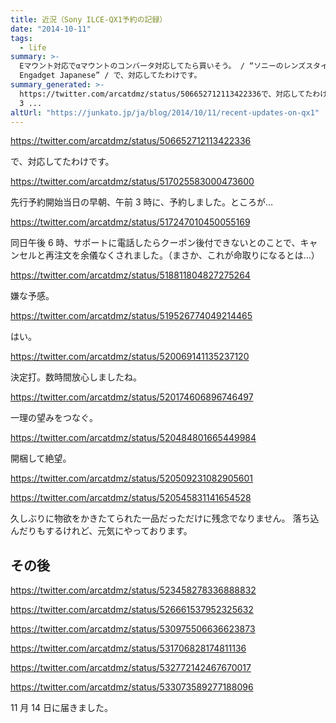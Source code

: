 ```yaml
---
title: 近況（Sony ILCE-QX1予約の記録）
date: "2014-10-11"
tags:
  - life
summary: >-
  Eマウント対応でαマウントのコンバータ対応してたら買いそう。 / “ソニーのレンズスタイルカメラにEマウント対応の『QX1』？中国でフライング掲載 -
  Engadget Japanese” / で、対応してたわけです。
summary_generated: >-
  https://twitter.com/arcatdmz/status/506652712113422336で、対応してたわけです。https://twitter.com/arcatdmz/status/517025583000473600先行予約開始当日の早朝、午前
  3 ...
altUrl: "https://junkato.jp/ja/blog/2014/10/11/recent-updates-on-qx1"
---
```


https://twitter.com/arcatdmz/status/506652712113422336

で、対応してたわけです。

https://twitter.com/arcatdmz/status/517025583000473600

先行予約開始当日の早朝、午前 3 時に、予約しました。ところが…

https://twitter.com/arcatdmz/status/517247010450055169

同日午後 6 時、サポートに電話したらクーポン後付できないとのことで、キャンセルと再注文を余儀なくされました。（まさか、これが命取りになるとは…）

https://twitter.com/arcatdmz/status/518811804827275264

嫌な予感。

https://twitter.com/arcatdmz/status/519526774049214465

はい。

https://twitter.com/arcatdmz/status/520069141135237120

決定打。数時間放心しましたね。

https://twitter.com/arcatdmz/status/520174606896746497

一理の望みをつなぐ。

https://twitter.com/arcatdmz/status/520484801665449984

開梱して絶望。

https://twitter.com/arcatdmz/status/520509231082905601

https://twitter.com/arcatdmz/status/520545831141654528

久しぶりに物欲をかきたてられた一品だっただけに残念でなりません。 落ち込んだりもするけれど、元気にやっております。

## その後

https://twitter.com/arcatdmz/status/523458278336888832

https://twitter.com/arcatdmz/status/526661537952325632

https://twitter.com/arcatdmz/status/530975506636623873

https://twitter.com/arcatdmz/status/531706828174811136

https://twitter.com/arcatdmz/status/532772142467670017

https://twitter.com/arcatdmz/status/533073589277188096

11 月 14 日に届きました。
